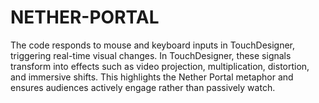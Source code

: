 # NETHER-PORTAL
The code responds to mouse and keyboard inputs in TouchDesigner, triggering real-time visual changes. In TouchDesigner, these signals transform into effects such as video projection, multiplication, distortion, and immersive shifts. This highlights the Nether Portal metaphor and ensures audiences actively engage rather than passively watch.
